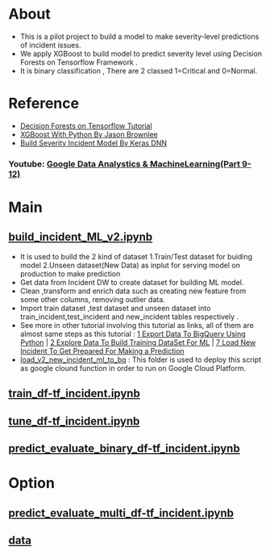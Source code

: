 # About
* This is a pilot project to build a model to make severity-level predictions of incident issues.
* We apply  XGBoost to build model to predict severity level using Decision Forests on Tensorflow Framework .
* It is binary classification , There are 2 classed 1=Critical and 0=Normal.


# Reference
* [Decision Forests on Tensorflow Tutorial](https://www.tensorflow.org/decision_forests/tutorials)
* [XGBoost With Python By Jason Brownlee](https://machinelearningmastery.com/xgboost-with-python/)
* [Build Severity Incident Model By Keras DNN](https://github.com/technqvi/SMart-AI/tree/main/Model-TF_Keras/DNN-1-TF-KerasProcessing)

### Youtube: [Google Data Analystics & MachineLearning(Part 9-12)](https://www.youtube.com/playlist?list=PLIxgtZc_tZWNWPTeGPR5FGj_glwAOuoS7)

# Main
## [build_incident_ML_v2.ipynb](https://github.com/technqvi/SMart-AI/blob/main/Model-TF_DF/build_incident_ML_v2.ipynb)
* It is used to build the 2 kind of dataset 1.Train/Test dataset for buiding model  2.Unseen dataset(New Data) as inplut for serving model on  production to make prediction 
* Get data from Incident DW to create dataset for building ML model.
* Clean ,transform and enrich data such as creating new feature from some other columns, removing outlier data.
* Import train dataset ,test dataset and unseen dataset into train_incident,test_incident and new_incident tables respectively . 
* See more in other tutorial involving this tutorial as links, all of them are almost same steps as this tutorial : [1 Export Data To BigQuery Using Python](https://studio.youtube.com/video/kgEe4Fb1s1U/edit) | [2 Explore Data To Build Training DataSet For ML](https://studio.youtube.com/video/Uzh5Wc4yZSQ/edit) | [7 Load New Incident To Get Prepared For Making a Prediction](https://studio.youtube.com/video/uR23WkS8XjQ/edit)
* [load_v2_new_incident_ml_to_bq](https://github.com/technqvi/SMart-AI/tree/main/Model-TF_DF/load_v2_new_incident_ml_to_bq)  : This folder is used to deploy this script as google clound function in order to run on Google Cloud Platform. 
  
## [train_df-tf_incident.ipynb](https://github.com/technqvi/SMart-AI/blob/main/Model-TF_DF/train_df-tf_incident.ipynb)
## [tune_df-tf_incident.ipynb](https://github.com/technqvi/SMart-AI/blob/main/Model-TF_DF/tune_df-tf_incident.ipynb)
## [predict_evaluate_binary_df-tf_incident.ipynb](https://github.com/technqvi/SMart-AI/blob/main/Model-TF_DF/predict_evaluate_binary_df-tf_incident.ipynb)

# Option
## [predict_evaluate_multi_df-tf_incident.ipynb](https://github.com/technqvi/SMart-AI/blob/main/Model-TF_DF/predict_evaluate_multi_df-tf_incident.ipynb)
## [data](https://github.com/technqvi/SMart-AI/tree/main/Model-TF_DF/data)